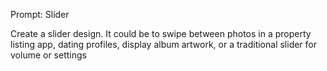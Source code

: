 Prompt: Slider

Create a slider design. It could be to swipe between photos in a property listing app, dating profiles, display album artwork, or a traditional slider for volume or settings
